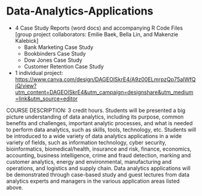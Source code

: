 # Data-Analytics-Applications
- 4 Case Study Reports (word docs) and accompanying R Code Files [group project collaborators: Emilie Baek, Bella Lin, and Makenzie Kalebick]
    - Bank Marketing Case Study
    - Bookbinders Case Study
    - Dow Jones Case Study
    - Customer Retention Case Study
- 1 individual project: https://www.canva.com/design/DAGEOlSkrE4/A9z00ELmrpzQp75aIWfQjQ/view?utm_content=DAGEOlSkrE4&utm_campaign=designshare&utm_medium=link&utm_source=editor 

COURSE DESCRIPTION:
3 credit hours. Students will be presented a big picture understanding of data analytics, including its
purpose, common benefits and challenges, important analytic processes, and what is needed to perform
data analytics, such as skills, tools, technology, etc. Students will be introduced to a wide variety of data
analytics applications in a wide variety of fields, such as information technology, cyber security,
bioinformatics, biomedical/health, insurance and risk, finance, economics, accounting, business
intelligence, crime and fraud detection, marking and customer analytics, energy and environmental,
manufacturing and operations, and logistics and supply chain. Data analytics applications will be
demonstrated through case-based study and guest lectures from data analytics experts and managers in the
various application areas listed above.
